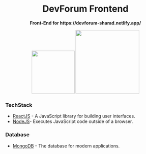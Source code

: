 <div align="center">
    <h1>DevForum Frontend</h1>
    <p>
        <b>Front-End for https://devforum-sharad.netlify.app/</b>
    </p>
    <img src="https://forthebadge.com/images/badges/built-with-love.svg" width="135">
    <img src="https://forthebadge.com/images/badges/made-with-javascript.svg" width="200">

</div>

### TechStack

- [ReactJS](https://reactjs.org/) - A JavaScript library for building user interfaces. 
- [NodeJS](https://nodejs.org/en/)- Executes JavaScript code outside of a browser.

### Database
- [MongoDB](https://www.mongodb.com/) - The database for modern applications.
